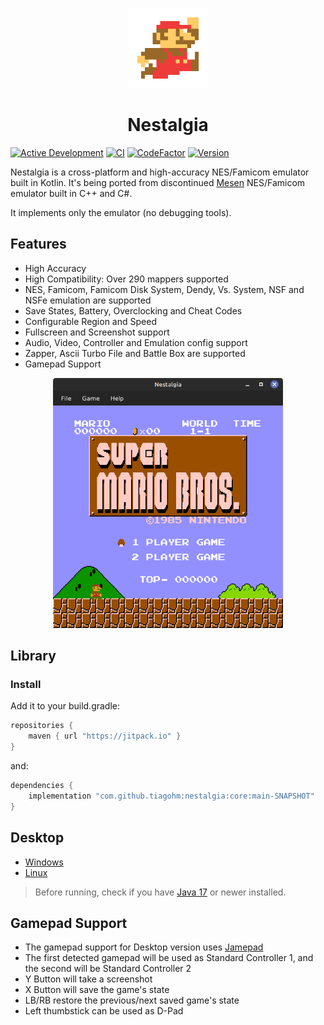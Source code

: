 <p align="center">
<img src="https://github.com/tiagohm/nestalgia/blob/main/docs/mario-256.png?raw=true" height="128" alt="Nestalgia" />
</p>

<h1 align="center">Nestalgia</h1>

[![Active Development](https://img.shields.io/badge/Maintenance%20Level-Actively%20Developed-brightgreen.svg)](https://gist.github.com/cheerfulstoic/d107229326a01ff0f333a1d3476e068d)
[![CI](https://github.com/tiagohm/nestalgia/actions/workflows/ci.yml/badge.svg)](https://github.com/tiagohm/nestalgia/actions/workflows/ci.yml)
[![CodeFactor](https://www.codefactor.io/repository/github/tiagohm/nestalgia/badge/main)](https://www.codefactor.io/repository/github/tiagohm/nestalgia/overview/main)
[![Version](https://img.shields.io/badge/version-0.15.0-blue)](https://github.com/tiagohm/nestalgia/releases/latest)

Nestalgia is a cross-platform and high-accuracy NES/Famicom emulator built in Kotlin. It's being ported from
discontinued [Mesen](https://github.com/SourMesen/Mesen) NES/Famicom emulator built in C++ and C#.

It implements only the emulator (no debugging tools).

## Features

* High Accuracy
* High Compatibility: Over 290 mappers supported
* NES, Famicom, Famicom Disk System, Dendy, Vs. System, NSF and NSFe emulation are supported
* Save States, Battery, Overclocking and Cheat Codes
* Configurable Region and Speed
* Fullscreen and Screenshot support
* Audio, Video, Controller and Emulation config support
* Zapper, Ascii Turbo File and Battle Box are supported
* Gamepad Support

<p align="center">
<img src="https://github.com/tiagohm/nestalgia/blob/main/docs/1.png?raw=true" height="400" alt="Nestalgia" />
</p>

## Library

### Install

Add it to your build.gradle:

```gradle
repositories {
    maven { url "https://jitpack.io" }
}
```

and:

```gradle
dependencies {
    implementation "com.github.tiagohm:nestalgia:core:main-SNAPSHOT"
}
```

## Desktop

* [Windows](https://github.com/tiagohm/nestalgia/releases/download/0.15.0/nestalgia-0.15.0-windows.jar)
* [Linux](https://github.com/tiagohm/nestalgia/releases/download/0.15.0/nestalgia-0.15.0-linux.jar)

> Before running, check if you have [Java 17](https://www.azul.com/downloads/?package=jdk#zulu) or newer installed.

## Gamepad Support

* The gamepad support for Desktop version uses [Jamepad](https://github.com/williamahartman/Jamepad)
* The first detected gamepad will be used as Standard Controller 1, and the second will be Standard Controller 2
* Y Button will take a screenshot
* X Button will save the game's state
* LB/RB restore the previous/next saved game's state
* Left thumbstick can be used as D-Pad
